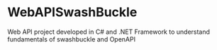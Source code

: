 # WebAPISwashBuckle
Web API project developed in C# and .NET Framework to understand fundamentals of swashbuckle and OpenAPI 

